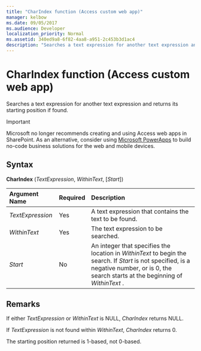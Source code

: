 ```yaml
---
title: "CharIndex function (Access custom web app)" 
manager: kelbow
ms.date: 09/05/2017
ms.audience: Developer 
localization_priority: Normal
ms.assetid: 340ed9a8-6f82-4aa8-a951-2c453b3d1ac4
description: "Searches a text expression for another text expression and returns its starting position if found."
---
```


# CharIndex function (Access custom web app)

Searches a text expression for another text expression and returns its starting position if found.
  
> [!IMPORTANT]
> Microsoft no longer recommends creating and using Access web apps in SharePoint. As an alternative, consider using [Microsoft PowerApps](https://powerapps.microsoft.com/en-us/) to build no-code business solutions for the web and mobile devices. 
  
## Syntax

**CharIndex** (*TextExpression*, *WithinText*, [*Start*]) 
  
|**Argument Name**|**Required**|**Description**|
|:-----|:-----|:-----|
| *TextExpression*  <br/> |Yes  <br/> |A text expression that contains the text to be found.  <br/> |
| *WithinText*  <br/> |Yes  <br/> |The text expression to be searched.  <br/> |
| *Start*  <br/> |No  <br/> |An integer that specifies the location in  *WithinText*  to begin the search. If  *Start*  is not specified, is a negative number, or is 0, the search starts at the beginning of  *WithinText*  .  <br/> |
   
## Remarks

If either  *TextExpression*  or  *WithinText*  is NULL,  *CharIndex*  returns NULL. 
  
If  *TextExpression*  is not found within  *WithinText*,  *CharIndex*  returns 0. 
  
The starting position returned is 1-based, not 0-based.
  


